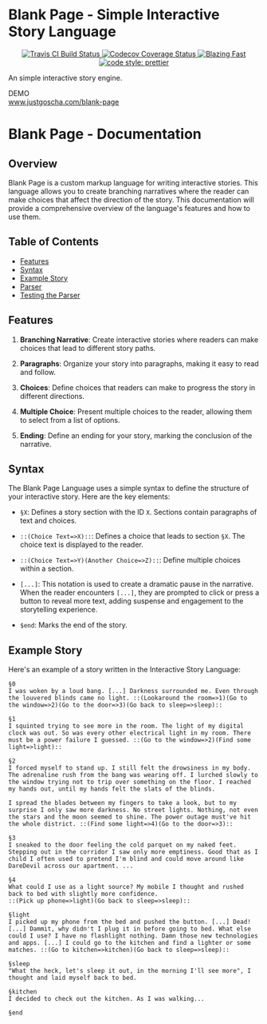 # Blank Page - Simple Interactive Story Language


<p align="center">
  <a href="https://travis-ci.com/JustGoscha/blank-page">
    <img alt="Travis CI Build Status" src="https://travis-ci.com/JustGoscha/blank-page.svg?branch=master">
  </a>
  <a href="https://codecov.io/gh/JustGoscha/blank-page">
    <img alt="Codecov Coverage Status" src="https://img.shields.io/codecov/c/github/JustGoscha/blank-page.svg?style=flat-square">
  </a>
  <a href="https://twitter.com/acdlite/status/974390255393505280">
    <img alt="Blazing Fast" src="https://img.shields.io/badge/speed-blazing%20%F0%9F%94%A5-brightgreen.svg?style=flat-square">
  </a>
  <a href="#badge">
    <img alt="code style: prettier" src="https://img.shields.io/badge/code_style-prettier-ff69b4.svg?style=flat-square">
  </a>
</p>

An simple interactive story engine.

DEMO<br>
www.justgoscha.com/blank-page

# Blank Page - Documentation

## Overview

Blank Page is a custom markup language for writing interactive stories. This language allows you to create branching narratives where the reader can make choices that affect the direction of the story. This documentation will provide a comprehensive overview of the language's features and how to use them.

## Table of Contents

- [Features](#features)
- [Syntax](#syntax)
- [Example Story](#example-story)
- [Parser](#parser)
- [Testing the Parser](#testing-the-parser)

## Features

1. **Branching Narrative**: Create interactive stories where readers can make choices that lead to different story paths.

2. **Paragraphs**: Organize your story into paragraphs, making it easy to read and follow.

3. **Choices**: Define choices that readers can make to progress the story in different directions.

4. **Multiple Choice**: Present multiple choices to the reader, allowing them to select from a list of options.

5. **Ending**: Define an ending for your story, marking the conclusion of the narrative.

## Syntax

The Blank Page Language uses a simple syntax to define the structure of your interactive story. Here are the key elements:

- `§X`: Defines a story section with the ID `X`. Sections contain paragraphs of text and choices.

- `::(Choice Text=>X)::`: Defines a choice that leads to section `§X`. The choice text is displayed to the reader.

- `::(Choice Text=>Y)(Another Choice=>Z)::`: Define multiple choices within a section.

- `[...]`: This notation is used to create a dramatic pause in the narrative. When the reader encounters `[...]`, they are prompted to click or press a button to reveal more text, adding suspense and engagement to the storytelling experience.

- `$end`: Marks the end of the story.

## Example Story

Here's an example of a story written in the Interactive Story Language:

```example.story
§0
I was woken by a loud bang. [...] Darkness surrounded me. Even through the louvered blinds came no light. ::(Lookaround the room=>1)(Go to the window=>2)(Go to the door=>3)(Go back to sleep=>sleep)::

§1
I squinted trying to see more in the room. The light of my digital clock was out. So was every other electrical light in my room. There must be a power failure I guessed. ::(Go to the window=>2)(Find some light=>light)::

§2 
I forced myself to stand up. I still felt the drowsiness in my body. The adrenaline rush from the bang was wearing off. I lurched slowly to the window trying not to trip over something on the floor. I reached my hands out, until my hands felt the slats of the blinds.

I spread the blades between my fingers to take a look, but to my surprise I only saw more darkness. No street lights. Nothing, not even the stars and the moon seemed to shine. The power outage must've hit the whole district. ::(Find some light=>4)(Go to the door=>3)::

§3 
I sneaked to the door feeling the cold parquet on my naked feet. Stepping out in the corridor I saw only more emptiness. Good that as I child I often used to pretend I'm blind and could move around like DareDevil across our apartment. ...

§4 
What could I use as a light source? My mobile I thought and rushed back to bed with slightly more confidence. 
::(Pick up phone=>light)(Go back to sleep=>sleep)::

§light
I picked up my phone from the bed and pushed the button. [...] Dead! [...] Dammit, why didn't I plug it in before going to bed. What else could I use? I have no flashlight nothing. Damn those new technologies and apps. [...] I could go to the kitchen and find a lighter or some matches. ::(Go to kitchen=>kitchen)(Go back to sleep=>sleep)::

§sleep
"What the heck, let's sleep it out, in the morning I'll see more", I thought and laid myself back to bed.

§kitchen
I decided to check out the kitchen. As I was walking...

§end
```
